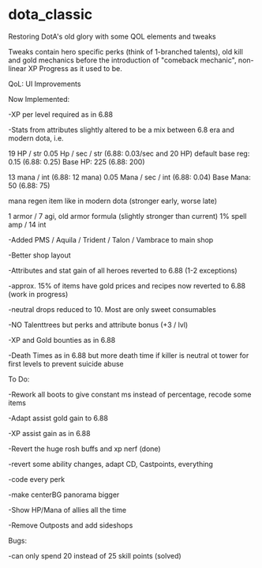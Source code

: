 # dota_classic
Restoring DotA's old glory with some QOL elements and tweaks

Tweaks contain hero specific perks (think of 1-branched talents), 
old kill and gold mechanics before the introduction of "comeback mechanic",
non-linear XP Progress as it used to be.

QoL: UI Improvements


Now Implemented:

-XP per level required as in 6.88

-Stats from attributes slightly altered to be a mix between 6.8 era and modern dota, i.e.

  19 HP / str   0.05 Hp / sec / str (6.88: 0.03/sec and 20 HP)  default base reg: 0.15 (6.88: 0.25)   Base HP: 225 (6.88: 200)
  
  13 mana / int (6.88: 12 mana)  0.05 Mana / sec / int (6.88: 0.04)  Base Mana: 50 (6.88: 75)
  
  mana regen item like in modern dota (stronger early, worse late)
  
  1 armor / 7 agi, old armor formula (slightly stronger than current)
  1% spell amp / 14 int
  
-Added PMS / Aquila / Trident / Talon / Vambrace to main shop

-Better shop layout

-Attributes and stat gain of all heroes reverted to 6.88 (1-2 exceptions)

-approx. 15% of items have gold prices and recipes now reverted to 6.88 (work in progress)

-neutral drops reduced to 10. Most are only sweet consumables

-NO Talenttrees but perks and attribute bonus (+3 / lvl)

-XP and Gold bounties as in 6.88 

-Death Times as in 6.88 but more death time if killer is neutral ot tower for first levels to prevent suicide abuse



To Do:

-Rework all boots to give constant ms instead of percentage, recode some items

-Adapt assist gold gain to 6.88

-XP assist gain as in 6.88

-Revert the huge rosh buffs and xp nerf (done)

-revert some ability changes, adapt CD, Castpoints, everything

-code every perk

-make centerBG panorama bigger

-Show HP/Mana of allies all the time

-Remove Outposts and add sideshops



Bugs:

-can only spend 20 instead of 25 skill points (solved)


  



  



